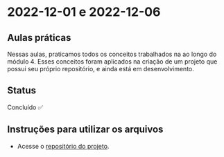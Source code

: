 # 2022-12-01 e 2022-12-06

## Aulas práticas

Nessas aulas, praticamos todos os conceitos trabalhados na ao longo do módulo 4. Esses conceitos foram aplicados na criação de um projeto que possui seu próprio repositório, e ainda está em desenvolvimento.

## Status

Concluído ✅

## Instruções para utilizar os arquivos

 - Acesse o [repositório do projeto](https://github.com/DigitalHouseBrasil/projeto-0822fs-modulo-4).